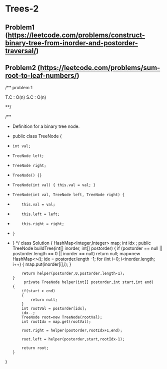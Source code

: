 # Trees-2

## Problem1 (https://leetcode.com/problems/construct-binary-tree-from-inorder-and-postorder-traversal/)

## Problem2 (https://leetcode.com/problems/sum-root-to-leaf-numbers/)

/\*\* problem 1

T.C : O(n)
S.C : O(n)

\*\*/

/\*\*

- Definition for a binary tree node.
- public class TreeNode {
-     int val;
-     TreeNode left;
-     TreeNode right;
-     TreeNode() {}
-     TreeNode(int val) { this.val = val; }
-     TreeNode(int val, TreeNode left, TreeNode right) {
-         this.val = val;
-         this.left = left;
-         this.right = right;
-     }
- }
  \*/
  class Solution {
  HashMap<Integer,Integer> map;
  int idx ;
  public TreeNode buildTree(int[] inorder, int[] postorder) {
  if (postorder == null || postorder.length == 0 || inorder == null) return null;
  map=new HashMap<>();
  idx = postorder.length -1;
  for (int i=0; i<inorder.length; i++)
  {
  map.put(inorder[i],i);
  }

          return helper(postorder,0,postorder.length-1);
      }
           private TreeNode helper(int[] postorder,int start,int end)
      {
          if(start > end)
          {
              return null;
          }
          int rootVal = postorder[idx];
          idx--;
          TreeNode root=new TreeNode(rootVal);
          int rootIdx = map.get(rootVal);

          root.right = helper(postorder,rootIdx+1,end);

          root.left = helper(postorder,start,rootIdx-1);

          return root;
      }

}
